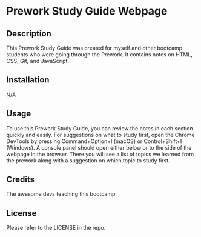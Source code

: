 # Prework Study Guide Webpage

## Description

This Prework Study Guide was created for myself and other bootcamp students who were going through the Prework. 
It contains notes on HTML, CSS, Git, and JavaScript.

## Installation

N/A

## Usage

To use this Prework Study Guide, you can review the notes in each section quickly and easily. For suggestions on what to study first, open the Chrome DevTools by pressing Command+Option+I (macOS) or Control+Shift+I (Windows). A console panel should open either below or to the side of the webpage in the browser. There you will see a list of topics we learned from the prework along with a suggestion on which topic to study first.

## Credits

The awesome devs teaching this bootcamp.

## License

Please refer to the LICENSE in the repo.